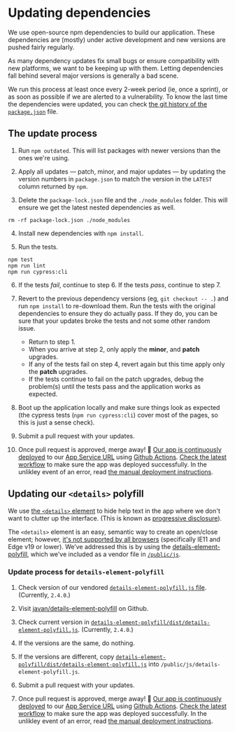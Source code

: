 # Updating dependencies

We use open-source npm dependencies to build our application. These dependencies are (mostly) under active development and new versions are pushed fairly regularly.

As many dependency updates fix small bugs or ensure compatibility with new platforms, we want to be keeping up with them. Letting dependencies fall behind several major versions is generally a bad scene.

We run this process at least once every 2-week period (ie, once a sprint), or as soon as possible if we are alerted to a vulnerability. To know the last time the dependencies were updated, you can check [the git history of the `package.json`](https://github.com/cds-snc/cra-claim-tax-benefits/commits/master/package.json) file.

## The update process

1. Run `npm outdated`. This will list packages with newer versions than the ones we're using.

2. Apply all updates — patch, minor, and major updates — by updating the version numbers in `package.json` to match the version in the `LATEST` column returned by `npm`.

3. Delete the `package-lock.json` file and the `./node_modules` folder. This will ensure we get the latest nested dependencies as well.

```
rm -rf package-lock.json ./node_modules
```

4. Install new dependencies with `npm install`.

5. Run the tests.

```
npm test
npm run lint
npm run cypress:cli
```

6. If the tests _fail_, continue to step 6. If the tests _pass_, continue to step 7.

7. Revert to the previous dependency versions (eg, `git checkout -- .`) and run `npm install` to re-download them. Run the tests with the original dependencies to ensure they do actually pass. If they do, you can be sure that your updates broke the tests and not some other random issue.

   - Return to step 1.
   - When you arrive at step 2, only apply the **minor**, and **patch** upgrades.
   - If any of the tests fail on step 4, revert again but this time apply only the **patch** upgrades.
   - If the tests continue to fail on the patch upgrades, debug the problem(s) until the tests pass and the application works as expected.

8. Boot up the application locally and make sure things look as expected (the cypress tests (`npm run cypress:cli`) cover most of the pages, so this is just a sense check).

9. Submit a pull request with your updates.

10. Once pull request is approved, merge away! 🚢 [Our app is continuously deployed](https://github.com/cds-snc/cra-claim-tax-benefits/blob/master/.github/workflows/testBuildDeploy.yml) to our [App Service URL](https://claim-tax-benefits.azurewebsites.net/start) using [Github Actions](https://github.com/features/actions). [Check the latest workflow](https://github.com/cds-snc/cra-claim-tax-benefits/actions) to make sure the app was deployed successfully. In the unlikley event of an error, read [the manual deployment instructions](https://github.com/cds-snc/cra-claim-tax-benefits/blob/master/docs/DEPLOY.md).

## Updating our `<details>` polyfill

We use [the `<details>` element](https://developer.mozilla.org/en-US/docs/Web/HTML/Element/details) to hide help text in the app where we don't want to clutter up the interface. (This is known as [progressive disclosure](https://en.wikipedia.org/wiki/Progressive_disclosure)).

The `<details>` element is an easy, semantic way to create an open/close element; however, [it's not supported by all browsers](https://caniuse.com/#search=details) (specifically IE11 and Edge v19 or lower). We’ve addressed this is by using the [details-element-polyfill](https://github.com/javan/details-element-polyfill), which we’ve included as a vendor file in [`/public/js`](https://github.com/cds-snc/cra-claim-tax-benefits/tree/master/public/js).

### Update process for `details-element-polyfill`

1. Check version of our vendored [`details-element-polyfill.js` file](https://github.com/cds-snc/cra-claim-tax-benefits/blob/master/public/js/details-element-polyfill.js). (Currently, `2.4.0`.)

2. Visit [javan/details-element-polyfill](https://github.com/javan/details-element-polyfill) on Github.

3. Check current version in [`details-element-polyfill/dist/details-element-polyfill.js`](https://github.com/javan/details-element-polyfill/blob/master/dist/details-element-polyfill.js). (Currently, `2.4.0`.)

4. If the versions are the same, do nothing.

5. If the versions are different, copy [`details-element-polyfill/dist/details-element-polyfill.js`](https://github.com/javan/details-element-polyfill/blob/master/dist/details-element-polyfill.js) into `/public/js/details-element-polyfill.js`.

6. Submit a pull request with your updates.

7. Once pull request is approved, merge away! 🚢 [Our app is continuously deployed](https://github.com/cds-snc/cra-claim-tax-benefits/blob/master/.github/workflows/testBuildDeploy.yml) to our [App Service URL](https://claim-tax-benefits.azurewebsites.net/start) using [Github Actions](https://github.com/features/actions). [Check the latest workflow](https://github.com/cds-snc/cra-claim-tax-benefits/actions) to make sure the app was deployed successfully. In the unlikley event of an error, read [the manual deployment instructions](https://github.com/cds-snc/cra-claim-tax-benefits/blob/master/docs/DEPLOY.md).
